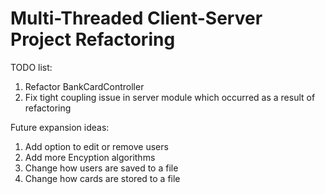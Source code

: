# Multi-Threaded Client-Server Project Refactoring
TODO list:
1) Refactor BankCardController
2) Fix tight coupling issue in server module which occurred as a result of refactoring


Future expansion ideas:
1) Add option to edit or remove users
2) Add more Encyption algorithms
3) Change how users are saved to a file
4) Change how cards are stored to a file